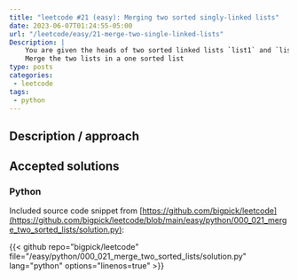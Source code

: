 ```yaml
---
title: "leetcode #21 (easy): Merging two sorted singly-linked lists"
date: 2023-06-07T01:24:55-05:00
url: "/leetcode/easy/21-merge-two-single-linked-lists"
Description: |
    You are given the heads of two sorted linked lists `list1` and `list2`.
    Merge the two lists in a one sorted list
type: posts
categories:
 - leetcode
tags:
 - python
---
```


## Description / approach

## Accepted solutions

### Python

Included source code snippet from
[https://github.com/bigpick/leetcode](https://github.com/bigpick/leetcode/blob/main/easy/python/000_021_merge_two_sorted_lists/solution.py):

{{< github repo="bigpick/leetcode" file="/easy/python/000_021_merge_two_sorted_lists/solution.py" lang="python" options="linenos=true" >}}
